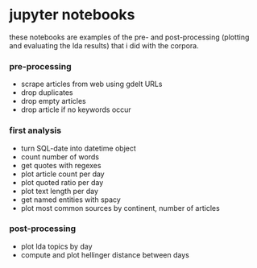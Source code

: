 # jupyter notebooks

these notebooks are examples of the pre- and post-processing (plotting and evaluating the lda results) that i did with the corpora.

### pre-processing

- scrape articles from web using gdelt URLs
- drop duplicates
- drop empty articles
- drop article if no keywords occur

### first analysis

- turn SQL-date into datetime object
- count number of words
- get quotes with regexes
- plot article count per day
- plot quoted ratio per day
- plot text length per day
- get named entities with spacy
- plot most common sources by continent, number of articles

### post-processing

- plot lda topics by day
- compute and plot hellinger distance between days
